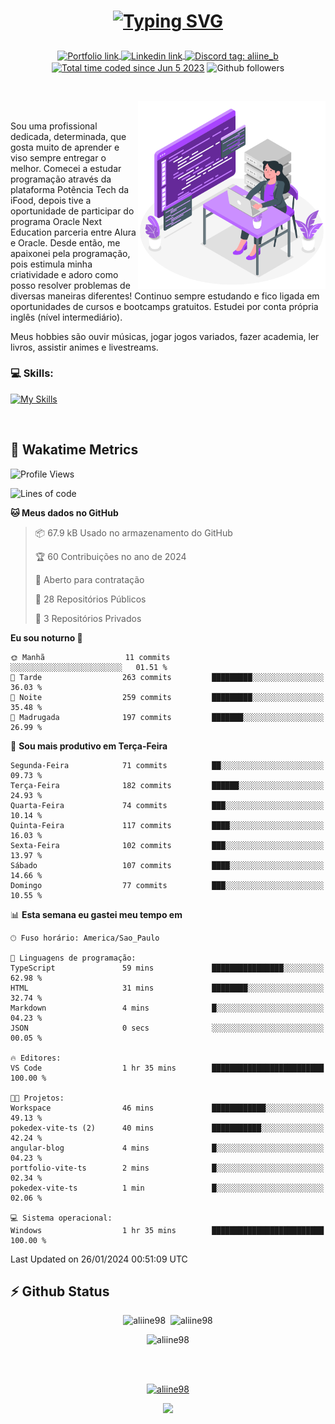 # <p align = "center"><a href="https://git.io/typing-svg"><img src="https://readme-typing-svg.demolab.com?font=Nova+Mono&size=28&duration=4000&pause=1000&color=980DE6&vCenter=true&random=false&width=480&lines=%E2%9C%A8Ol%C3%A1%2C+sou+Aline+Bevilacqua;%E2%9C%A8Desenvolvedora+Web+Frontend!" alt="Typing SVG" /></a></p>

<p align = "center">
    <a href="https://aliine98.github.io" target="_blank">
        <img alt="Portfolio link" align="center" src = "https://img.shields.io/badge/portfolio-8A2BE2?style=for-the-badge">
    </a>
    <a href="https://www.linkedin.com/in/aline-bevilacqua/" target="_blank">
        <img alt="Linkedin link" align="center" src = "https://img.shields.io/badge/LinkedIn-0077B5?style=for-the-badge&logo=linkedin&logoColor=white">
    </a>
    <a href="https://discord.com/" target="_blank">
        <img alt="Discord tag: aliine_b" align="center" src="https://img.shields.io/badge/-aliine__b-5865f2?style=flat-square&logo=Discord&logoColor=FFF" height="28">
    </a>
    <a href="https://wakatime.com/@aliine"><img src="https://wakatime.com/badge/user/d705bdc6-1244-4026-9380-8de8c1599f8d.svg?style=for-the-badge" alt="Total time coded since Jun 5 2023" align="center"/></a>
    <img alt="Github followers" align="center" src="https://img.shields.io/github/followers/Aliine98?style=for-the-badge&color=bf0f47&logo=github&logoColor=white">
</p><br>

<a href="https://storyset.com/"><img src="./assets/coding-amico.svg" width="300" align="right"></a>

<div align="left">
<br>

Sou uma profissional dedicada, determinada, que gosta muito de aprender e viso sempre entregar o melhor. Comecei a estudar programação através da plataforma Potência Tech da iFood, depois tive a oportunidade de participar do programa Oracle Next Education parceria entre Alura e Oracle. Desde então, me apaixonei pela programação, pois estimula minha criatividade e adoro como posso resolver problemas de diversas maneiras diferentes! Continuo sempre estudando e fico ligada em oportunidades de cursos e bootcamps gratuitos.
Estudei por conta própria inglês (nível intermediário).

Meus hobbies são ouvir músicas, jogar jogos variados, fazer academia, ler livros, assistir animes e livestreams.

### 💻 Skills:
[![My Skills](https://skillicons.dev/icons?i=html,css,js,bootstrap,tailwind,ts,mysql,angular,react,java)](https://skillicons.dev)
</div>
<br>

## 🚀 Wakatime Metrics

<!--START_SECTION:waka-->
![Profile Views](http://img.shields.io/badge/Visualizac%C3%B5es%20do%20perfil-6-blue)

![Lines of code](https://img.shields.io/badge/Desde%20o%20Hello%20World%20eu%20escrevi-133.4%20thousand%20linhas%20de%20c%C3%B3digo-blue)

**🐱 Meus dados no GitHub** 

> 📦 67.9 kB Usado no armazenamento do GitHub 
 > 
> 🏆 60 Contribuições no ano de 2024
 > 
> 💼 Aberto para contratação
 > 
> 📜 28 Repositórios Públicos 
 > 
> 🔑 3 Repositórios Privados 
 > 
**Eu sou noturno 🦉** 

```text
🌞 Manhã                  11 commits          ░░░░░░░░░░░░░░░░░░░░░░░░░   01.51 % 
🌆 Tarde                  263 commits         █████████░░░░░░░░░░░░░░░░   36.03 % 
🌃 Noite                  259 commits         █████████░░░░░░░░░░░░░░░░   35.48 % 
🌙 Madrugada              197 commits         ███████░░░░░░░░░░░░░░░░░░   26.99 % 
```
📅 **Sou mais produtivo em Terça-Feira** 

```text
Segunda-Feira            71 commits          ██░░░░░░░░░░░░░░░░░░░░░░░   09.73 % 
Terça-Feira              182 commits         ██████░░░░░░░░░░░░░░░░░░░   24.93 % 
Quarta-Feira             74 commits          ███░░░░░░░░░░░░░░░░░░░░░░   10.14 % 
Quinta-Feira             117 commits         ████░░░░░░░░░░░░░░░░░░░░░   16.03 % 
Sexta-Feira              102 commits         ███░░░░░░░░░░░░░░░░░░░░░░   13.97 % 
Sábado                   107 commits         ████░░░░░░░░░░░░░░░░░░░░░   14.66 % 
Domingo                  77 commits          ███░░░░░░░░░░░░░░░░░░░░░░   10.55 % 
```


📊 **Esta semana eu gastei meu tempo em** 

```text
🕑︎ Fuso horário: America/Sao_Paulo

💬 Linguagens de programação: 
TypeScript               59 mins             ████████████████░░░░░░░░░   62.98 % 
HTML                     31 mins             ████████░░░░░░░░░░░░░░░░░   32.74 % 
Markdown                 4 mins              █░░░░░░░░░░░░░░░░░░░░░░░░   04.23 % 
JSON                     0 secs              ░░░░░░░░░░░░░░░░░░░░░░░░░   00.05 % 

🔥 Editores: 
VS Code                  1 hr 35 mins        █████████████████████████   100.00 % 

🐱‍💻 Projetos: 
Workspace                46 mins             ████████████░░░░░░░░░░░░░   49.13 % 
pokedex-vite-ts (2)      40 mins             ███████████░░░░░░░░░░░░░░   42.24 % 
angular-blog             4 mins              █░░░░░░░░░░░░░░░░░░░░░░░░   04.23 % 
portfolio-vite-ts        2 mins              █░░░░░░░░░░░░░░░░░░░░░░░░   02.34 % 
pokedex-vite-ts          1 min               █░░░░░░░░░░░░░░░░░░░░░░░░   02.06 % 

💻 Sistema operacional: 
Windows                  1 hr 35 mins        █████████████████████████   100.00 % 
```


 Last Updated on 26/01/2024 00:51:09 UTC
<!--END_SECTION:waka-->
 
## ⚡ Github Status

<p align="center"><img src="https://my-github-readme-stats-aliine98.vercel.app/api?username=aliine98&show_icons=true&locale=en&theme=radical" alt="aliine98" />&nbsp;&nbsp;<img src="https://my-github-readme-stats-aliine98.vercel.app/api/top-langs?username=aliine98&show_icons=true&locale=en&layout=compact&theme=radical&exclude_repo=my-github-readme-stats,github-readme-streak-stats,ajax-com-js-puro" alt="aliine98" /></p>

<p align="center"><img src="https://github-readme-streak-stats-ochre.vercel.app?user=aliine98&theme=radical" alt="aliine98" /></p>

<br><br>
<p align="center"> <a href="https://github.com/ryo-ma/github-profile-trophy" target="_blank"><img src="https://github-profile-trophy.vercel.app/?username=aliine98&theme=radical&column=4" alt="aliine98" /></a> </p>

<p align="center"><img src="https://media4.giphy.com/media/C1bBFL2dMQxA4/giphy.gif?cid=ecf05e47z7xqxd7gboyuplq95r7v869x9bi8msk1upllpme2&ep=v1_gifs_search&rid=giphy.gif&ct=g" width="700"></p>
